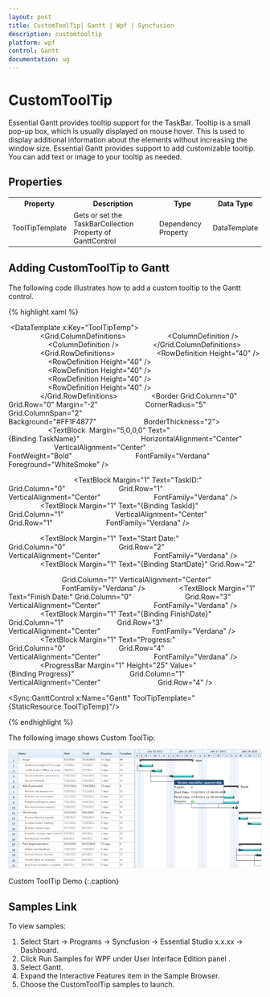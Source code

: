 ```yaml
---
layout: post
title: CustomToolTip| Gantt | Wpf | Syncfusion
description: customtooltip
platform: wpf
control: Gantt
documentation: ug
---
```


# CustomToolTip

Essential Gantt provides tooltip support for the TaskBar. Tooltip is a small pop-up box, which is usually displayed on mouse hover. This is used to display additional information about the elements without increasing the window size. Essential Gantt provides support to add customizable tooltip. You can add text or image to your tooltip as needed. 

## Properties


<table>
<tr>
<th>
Property </th><th>
Description </th><th>
Type </th><th>
Data Type </th></tr>
<tr>
<td>
ToolTipTemplate</td><td>
Gets or set the TaskBarCollection Property of GanttControl</td><td>
Dependency Property</td><td>
DataTemplate</td></tr>
</table>


## Adding CustomToolTip to Gantt 

The following code illustrates how to add a custom tooltip to the Gantt control.

{% highlight xaml %}



 <DataTemplate x:Key="ToolTipTemp">
            <Grid>
                <Grid.ColumnDefinitions>
                    <ColumnDefinition />
                    <ColumnDefinition />
                </Grid.ColumnDefinitions>
                <Grid.RowDefinitions>
                    <RowDefinition Height="40" />
                    <RowDefinition Height="40" />
                    <RowDefinition Height="40" />
                    <RowDefinition Height="40" />
                    <RowDefinition Height="40" />
                </Grid.RowDefinitions>
                <Border Grid.Column="0" Grid.Row="0" Margin="-2"                        CornerRadius="5" Grid.ColumnSpan="2" Background="#FF1F4877"                        BorderThickness="2">
                    <TextBlock  Margin="5,0,0,0" Text="{Binding TaskName}"                               HorizontalAlignment="Center"                                VerticalAlignment="Center" FontWeight="Bold"                                FontFamily="Verdana" Foreground="WhiteSmoke" />

                </Border>
                <TextBlock Margin="1" Text="TaskID:" Grid.Column="0"                           Grid.Row="1" VerticalAlignment="Center"                           FontFamily="Verdana" />
                <TextBlock Margin="1" Text="{Binding TaskId}" Grid.Column="1"                          VerticalAlignment="Center" Grid.Row="1"                           FontFamily="Verdana" />

                <TextBlock Margin="1" Text="Start Date:" Grid.Column="0"                           Grid.Row="2" VerticalAlignment="Center"                           FontFamily="Verdana" />
                <TextBlock Margin="1" Text="{Binding StartDate}" Grid.Row="2"

                           Grid.Column="1" VerticalAlignment="Center"
                           FontFamily="Verdana" />
                <TextBlock Margin="1" Text="Finish Date:"  Grid.Column="0"                           Grid.Row="3" VerticalAlignment="Center"                           FontFamily="Verdana" />
                <TextBlock Margin="1" Text="{Binding FinishDate}" Grid.Column="1"                           Grid.Row="3" VerticalAlignment="Center"                          FontFamily="Verdana" />
                <TextBlock Margin="1" Text="Progress:" Grid.Column="0"                           Grid.Row="4" VerticalAlignment="Center"                           FontFamily="Verdana" />
                <ProgressBar Margin="1" Height="25" Value="{Binding Progress}"                            Grid.Column="1" VerticalAlignment="Center"                             Grid.Row="4" />
            </Grid> 
        </DataTemplate>

<Sync:GanttControl x:Name="Gantt" ToolTipTemplate="{StaticResource ToolTipTemp}"/>


{% endhighlight  %}


The following image shows Custom ToolTip:



![](CustomToolTip_images/CustomToolTip_img1.png)



Custom ToolTip Demo
{:.caption}

## Samples Link

To view samples: 

1. Select Start -> Programs -> Syncfusion -> Essential Studio x.x.xx -> Dashboard.
1. Click Run Samples for WPF under User Interface Edition panel .
2. Select Gantt.
3. Expand the Interactive Features item in the Sample Browser.
4. Choose the CustomToolTip samples to launch.



